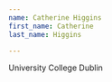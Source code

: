 ```yaml
---
name: Catherine Higgins
first_name: Catherine
last_name: Higgins

---
```

University College Dublin
